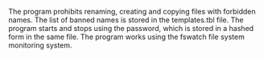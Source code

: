 The program prohibits renaming, creating and copying files with forbidden names. The list of banned names is stored in the templates.tbl file. The program starts and stops using the password, which is stored in a hashed form in the same file. The program works using the fswatch file system monitoring system.
